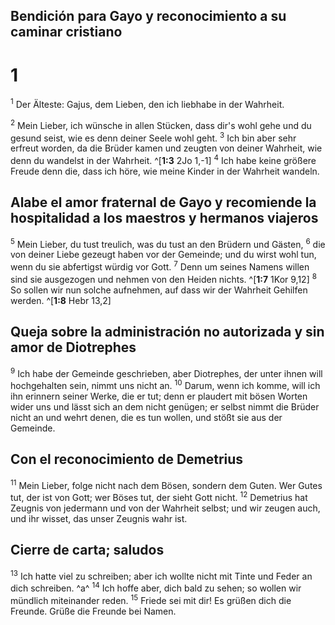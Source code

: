 ## Bendición para Gayo y reconocimiento a su caminar cristiano
# 1
<sup class='bibleverse'>1</sup> Der Älteste: Gajus, dem Lieben, den ich liebhabe in der Wahrheit. 

<sup class='bibleverse'>2</sup> Mein Lieber, ich wünsche in allen Stücken, dass dir's wohl gehe und du gesund seist, wie es denn deiner Seele wohl geht. <sup class='bibleverse'>3</sup> Ich bin aber sehr erfreut worden, da die Brüder kamen und zeugten von deiner Wahrheit, wie denn du wandelst in der Wahrheit. ^[**1:3** 2Jo 1,-1] <sup class='bibleverse'>4</sup> Ich habe keine größere Freude denn die, dass ich höre, wie meine Kinder in der Wahrheit wandeln. 


## Alabe el amor fraternal de Gayo y recomiende la hospitalidad a los maestros y hermanos viajeros
<sup class='bibleverse'>5</sup> Mein Lieber, du tust treulich, was du tust an den Brüdern und Gästen, <sup class='bibleverse'>6</sup> die von deiner Liebe gezeugt haben vor der Gemeinde; und du wirst wohl tun, wenn du sie abfertigst würdig vor Gott. <sup class='bibleverse'>7</sup> Denn um seines Namens willen sind sie ausgezogen und nehmen von den Heiden nichts. ^[**1:7** 1Kor 9,12] <sup class='bibleverse'>8</sup> So sollen wir nun solche aufnehmen, auf dass wir der Wahrheit Gehilfen werden. ^[**1:8** Hebr 13,2] 
 

## Queja sobre la administración no autorizada y sin amor de Diotrephes
<sup class='bibleverse'>9</sup> Ich habe der Gemeinde geschrieben, aber Diotrephes, der unter ihnen will hochgehalten sein, nimmt uns nicht an. <sup class='bibleverse'>10</sup> Darum, wenn ich komme, will ich ihn erinnern seiner Werke, die er tut; denn er plaudert mit bösen Worten wider uns und lässt sich an dem nicht genügen; er selbst nimmt die Brüder nicht an und wehrt denen, die es tun wollen, und stößt sie aus der Gemeinde. 

## Con el reconocimiento de Demetrius
<sup class='bibleverse'>11</sup> Mein Lieber, folge nicht nach dem Bösen, sondern dem Guten. Wer Gutes tut, der ist von Gott; wer Böses tut, der sieht Gott nicht. <sup class='bibleverse'>12</sup> Demetrius hat Zeugnis von jedermann und von der Wahrheit selbst; und wir zeugen auch, und ihr wisset, das unser Zeugnis wahr ist. 

## Cierre de carta; saludos
<sup class='bibleverse'>13</sup> Ich hatte viel zu schreiben; aber ich wollte nicht mit Tinte und Feder an dich schreiben. ^a^ <sup class='bibleverse'>14</sup> Ich hoffe aber, dich bald zu sehen; so wollen wir mündlich miteinander reden. <sup class='bibleverse'>15</sup> Friede sei mit dir! Es grüßen dich die Freunde. Grüße die Freunde bei Namen.